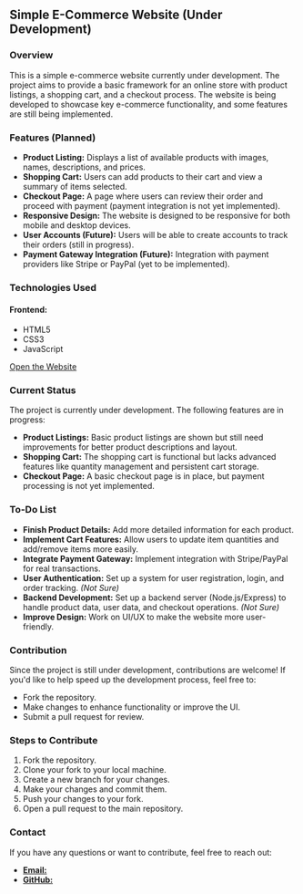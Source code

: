 ## Simple E-Commerce Website (Under Development)

### Overview
This is a simple e-commerce website currently under development. The project aims to provide a basic framework for an online store with product listings, a shopping cart, and a checkout process. The website is being developed to showcase key e-commerce functionality, and some features are still being implemented.

### Features (Planned)
- **Product Listing:** Displays a list of available products with images, names, descriptions, and prices.
- **Shopping Cart:** Users can add products to their cart and view a summary of items selected.
- **Checkout Page:** A page where users can review their order and proceed with payment (payment integration is not yet implemented).
- **Responsive Design:** The website is designed to be responsive for both mobile and desktop devices.
- **User Accounts (Future):** Users will be able to create accounts to track their orders (still in progress).
- **Payment Gateway Integration (Future):** Integration with payment providers like Stripe or PayPal (yet to be implemented).

### Technologies Used
#### Frontend:
- HTML5
- CSS3
- JavaScript

[Open the Website](https://0daysleft.github.com/E-Commerce-Website)

### Current Status
The project is currently under development. The following features are in progress:

- **Product Listings:** Basic product listings are shown but still need improvements for better product descriptions and layout.
- **Shopping Cart:** The shopping cart is functional but lacks advanced features like quantity management and persistent cart storage.
- **Checkout Page:** A basic checkout page is in place, but payment processing is not yet implemented.

### To-Do List
- **Finish Product Details:** Add more detailed information for each product.
- **Implement Cart Features:** Allow users to update item quantities and add/remove items more easily.
- **Integrate Payment Gateway:** Implement integration with Stripe/PayPal for real transactions.
- **User Authentication:** Set up a system for user registration, login, and order tracking. *(Not Sure)*
- **Backend Development:** Set up a backend server (Node.js/Express) to handle product data, user data, and checkout operations. *(Not Sure)*
- **Improve Design:** Work on UI/UX to make the website more user-friendly.

### Contribution
Since the project is still under development, contributions are welcome! If you'd like to help speed up the development process, feel free to:

- Fork the repository.
- Make changes to enhance functionality or improve the UI.
- Submit a pull request for review.

### Steps to Contribute
1. Fork the repository.
2. Clone your fork to your local machine.
3. Create a new branch for your changes.
4. Make your changes and commit them.
5. Push your changes to your fork.
6. Open a pull request to the main repository.

### Contact
If you have any questions or want to contribute, feel free to reach out:

- [**Email:**](mailto:whiteangel@duck.com)
- [**GitHub:**](https://github.com/0daysleft)
